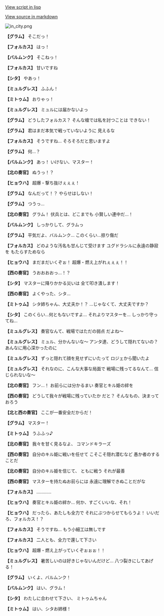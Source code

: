 [View script in lisp](../scripts/210102033.txt)

[View source in markdown](210102033.md)

![in_city.png](../images/backgrounds/in_city.png)

**【グラム】**
そこだっ！

**【フォルカス】**
はっ！

**【バルムンク】**
そこねっ！

**【フォルカス】**
甘いですね

**【シタ】**
やあっ！

**【ミュルグレス】**
ふふん！

**【ミトゥム】**
おりゃっ！

**【ミュルグレス】**
ミュルには届かないよっ

**【グラム】**
どうしたフォルカス？
そんな槍では私を討つことは
できない！

**【グラム】**
君はまだ本気で戦っていないように
見えるな

**【フォルカス】**
そうですね…
そろそろだと思いますよ

**【グラム】**
何…？

**【バルムンク】**
あっ！
いけない、マスター！

**【北の奏官】**
ぬうっ！？

**【ヒョウハ】**
超爆・撃ち抜けぇぇぇ！

**【グラム】**
なんだって！？
やらせはしない！

**【グラム】**
つうっ…

**【北の奏官】**
グラム！
伏兵とは、どこまでも
小賢しい連中だ…！

**【バルムンク】**
しっかりして、グラムっ

**【グラム】**
平気だよ、バルムンク…
このくらい…掠り傷だ

**【フォルカス】**
どのような汚名も甘んじて受けます
ユグドラシルに永遠の静寂を
もたらすためなら

**【ヒョウハ】**
まだまだいくぞぉ！
超爆・燃え上がれぇぇぇ！！

**【西の奏官】**
うおおおおっ…！？

**【シタ】**
マスターに降りかかる災いは
全て叩き潰します！

**【西の奏官】**
よくやった、シタ…

**【ミトゥム】**
シタ姉ちゃん、大丈夫か！？
…じゃなくて、大丈夫ですか？

**【シタ】**
このくらい…何ともないですよ…
それよりマスターを…
しっかり守ってね…

**【ミュルグレス】**
奏官なんて、戦場ではただの弱点
だよね～

**【ミュルグレス】**
ミュル、分かんないな～
アンタ達、どうして隠れてないの？
あんなに用心深かったのに

**【ミュルグレス】**
ずっと隠れて顔を見せずにいたって
ロジェから聞いたよ

**【ミュルグレス】**
それなのに、こんな大事な局面で
戦場に残ってるなんて…
信じられないな～

**【北の奏官】**
フン…！
お前らには分かるまい
奏官とキル姫の絆を

**【西の奏官】**
どうして我々が戦場に残っていたか
だと？
そんなもの、決まっておろう

**【北と西の奏官】**
ここが一番安全だからだ！

**【グラム】**
マスター！

**【ミトゥム】**
うふふっ♪

**【北の奏官】**
我々を甘く見るなよ、
コマンドキラーズ

**【西の奏官】**
自分のキル姫に戦いを任せて
こそこそ隠れ潜むなど
愚か者のすることだ

**【北の奏官】**
自分のキル姫を信じて、
ともに戦う
それが最善

**【西の奏官】**
マスターを持たぬお前らには
永遠に理解できぬことだがな

**【フォルカス】**
…………

**【ヒョウハ】**
奏官とキル姫の絆か…
何か、すごくいいな、それ！

**【ヒョウハ】**
だったら、あたしも全力で
それにぶつからせてもらうよ！
いいだろ、フォルカス！？

**【フォルカス】**
そうですね…
もう小細工は無しです

**【フォルカス】**
二人とも、全力で還して下さい

**【ヒョウハ】**
超爆・燃え上がっていくぞぉぉぉ！！

**【ミュルグレス】**
暑苦しいのは好きじゃないんだけど…
八つ裂きにしてあげる！

**【グラム】**
いくよ、バルムンク！

**【バルムンク】**
はい、グラム！

**【シタ】**
わたしに合わせて下さい、
ミトゥムちゃん

**【ミトゥム】**
はい、シタお姉様！